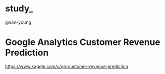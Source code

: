 # study_
gwan-young

# Google Analytics Customer Revenue Prediction 
https://www.kaggle.com/c/ga-customer-revenue-prediction
